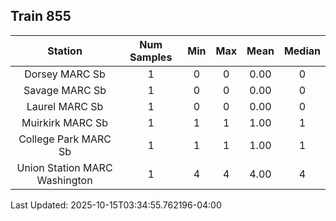 ## Train 855

| Station | Num Samples | Min | Max | Mean | Median |
| :-----: | :---------: | :-: | :-: | :--: | :----: |
| Dorsey MARC Sb | 1 | 0 | 0 | 0.00 | 0 |
| Savage MARC Sb | 1 | 0 | 0 | 0.00 | 0 |
| Laurel MARC Sb | 1 | 0 | 0 | 0.00 | 0 |
| Muirkirk MARC Sb | 1 | 1 | 1 | 1.00 | 1 |
| College Park MARC Sb | 1 | 1 | 1 | 1.00 | 1 |
| Union Station MARC Washington | 1 | 4 | 4 | 4.00 | 4 |


Last Updated: 2025-10-15T03:34:55.762196-04:00